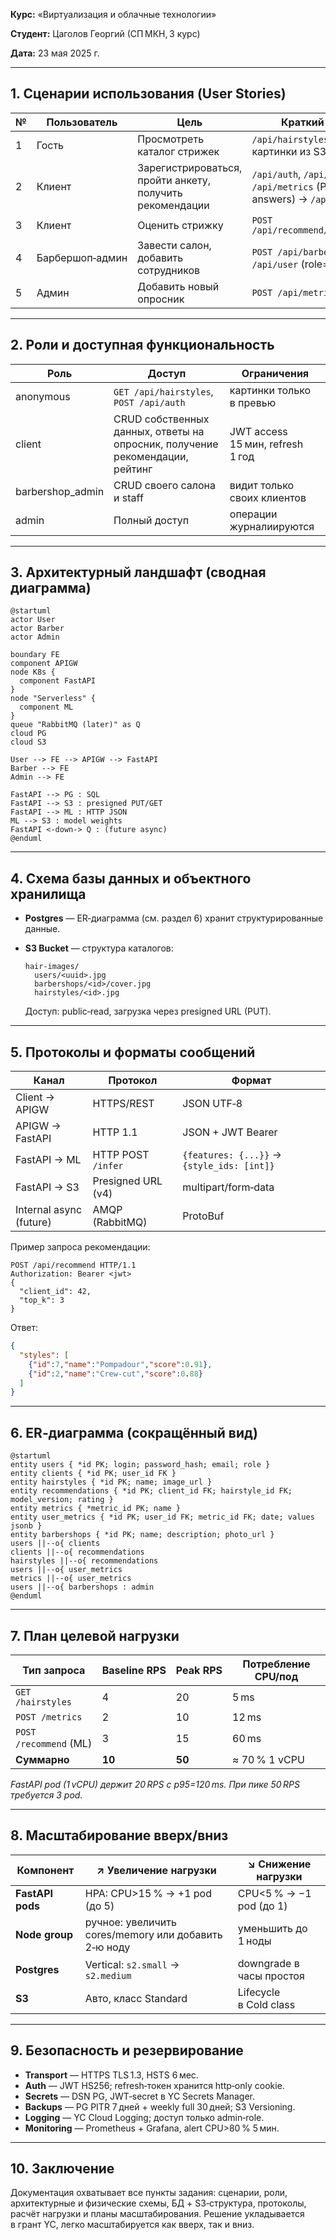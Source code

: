 **Курс:** «Виртуализация и облачные технологии»

**Студент:** Цаголов Георгий (СП МКН, 3 курс)

**Дата:** 23 мая 2025 г.

---

## 1. Сценарии использования (User Stories)

| № | Пользователь    | Цель                                                     | Краткий поток                                                              |
| - | --------------- | -------------------------------------------------------- | -------------------------------------------------------------------------- |
| 1 | Гость           | Просмотреть каталог стрижек                              | `/api/hairstyles` → картинки из S3                                         |
| 2 | Клиент          | Зарегистрироваться, пройти анкету, получить рекомендации | `/api/auth`, `/api/user`, `/api/metrics` (POST answers) → `/api/recommend` |
| 3 | Клиент          | Оценить стрижку                                          | `POST /api/recommend/{id}/rating`                                          |
| 4 | Барбершоп‑админ | Завести салон, добавить сотрудников                      | `POST /api/barbershop`, `POST /api/user` (role=staff)                      |
| 5 | Админ           | Добавить новый опросник                                  | `POST /api/metrics`                                                        |

---

## 2. Роли и доступная функциональность

| Роль              | Доступ                                                                       | Ограничения                      |
| ----------------- | ---------------------------------------------------------------------------- | -------------------------------- |
| anonymous         | `GET /api/hairstyles`, `POST /api/auth`                                      | картинки только в превью         |
| client            | CRUD собственных данных, ответы на опросник, получение рекомендации, рейтинг | JWT access 15 мин, refresh 1 год |
| barbershop\_admin | CRUD своего салона и staff                                                   | видит только своих клиентов      |
| admin             | Полный доступ                                                                | операции журналиируются          |

---

## 3. Архитектурный ландшафт (сводная диаграмма)

```plantuml
@startuml
actor User
actor Barber
actor Admin

boundary FE
component APIGW
node K8s {
  component FastAPI
}
node "Serverless" {
  component ML
}
queue "RabbitMQ (later)" as Q
cloud PG
cloud S3

User --> FE --> APIGW --> FastAPI
Barber --> FE
Admin --> FE

FastAPI --> PG : SQL
FastAPI --> S3 : presigned PUT/GET
FastAPI --> ML : HTTP JSON
ML --> S3 : model weights
FastAPI <-down-> Q : (future async)
@enduml
```

---

## 4. Схема базы данных и объектного хранилища

* **Postgres** — ER‑диаграмма (см. раздел 6) хранит структурированные данные.
* **S3 Bucket** — структура каталогов:

  ```text
  hair-images/
    users/<uuid>.jpg
    barbershops/<id>/cover.jpg
    hairstyles/<id>.jpg
  ```

  Доступ: public‑read, загрузка через presigned URL (PUT).

---

## 5. Протоколы и форматы сообщений

| Канал                   | Протокол           | Формат                                     |
| ----------------------- | ------------------ | ------------------------------------------ |
| Client → APIGW          | HTTPS/REST         | JSON UTF‑8                                 |
| APIGW → FastAPI         | HTTP 1.1           | JSON + JWT Bearer                          |
| FastAPI → ML            | HTTP POST `/infer` | `{features: {...}}` → `{style_ids: [int]}` |
| FastAPI → S3            | Presigned URL (v4) | multipart/form‑data                        |
| Internal async (future) | AMQP (RabbitMQ)    | ProtoBuf                                   |

Пример запроса рекомендации:

```http
POST /api/recommend HTTP/1.1
Authorization: Bearer <jwt>
{
  "client_id": 42,
  "top_k": 3
}
```

Ответ:

```json
{
  "styles": [
    {"id":7,"name":"Pompadour","score":0.91},
    {"id":2,"name":"Crew‑cut","score":0.88}
  ]
}
```

---

## 6. ER‑диаграмма (сокращённый вид)

```plantuml
@startuml
entity users { *id PK; login; password_hash; email; role }
entity clients { *id PK; user_id FK }
entity hairstyles { *id PK; name; image_url }
entity recommendations { *id PK; client_id FK; hairstyle_id FK; model_version; rating }
entity metrics { *metric_id PK; name }
entity user_metrics { *id PK; user_id FK; metric_id FK; date; values jsonb }
entity barbershops { *id PK; name; description; photo_url }
users ||--o{ clients
clients ||--o{ recommendations
hairstyles ||--o{ recommendations
users ||--o{ user_metrics
metrics ||--o{ user_metrics
users ||--o{ barbershops : admin
@enduml
```

---

## 7. План целевой нагрузки

| Тип запроса            | Baseline RPS | Peak RPS | Потребление CPU/под |
| ---------------------- | ------------ | -------- | ------------------- |
| `GET /hairstyles`      | 4            | 20       | 5 ms                |
| `POST /metrics`        | 2            | 10       | 12 ms               |
| `POST /recommend` (ML) | 3            | 15       | 60 ms               |
| **Суммарно**           | **10**       | **50**   | ≈ 70 % 1 vCPU       |

*FastAPI pod (1 vCPU) держит 20 RPS с p95=120 ms. При пике 50 RPS требуется 3 pod.*

---

## 8. Масштабирование вверх/вниз

| Компонент        | ↗ Увеличение нагрузки                                | ↘ Снижение нагрузки      |
| ---------------- | ---------------------------------------------------- | ------------------------ |
| **FastAPI pods** | HPA: CPU>15 % → +1 pod (до 5)                        | CPU<5 % → −1 pod (до 1)  |
| **Node group**   | ручное: увеличить cores/memory или добавить 2‑ю ноду | уменьшить до 1 ноды      |
| **Postgres**     | Vertical: `s2.small` → `s2.medium`                   | downgrade в часы простоя |
| **S3**           | Авто, класс Standard                                 | Lifecycle в Cold class   |

---

## 9. Безопасность и резервирование

* **Transport** — HTTPS TLS 1.3, HSTS 6 мес.
* **Auth** — JWT HS256; refresh‑токен хранится http‑only cookie.
* **Secrets** — DSN PG, JWT‑secret в YC Secrets Manager.
* **Backups** — PG PITR 7 дней + weekly full 30 дней; S3 Versioning.
* **Logging** — YC Cloud Logging; доступ только admin‑role.
* **Monitoring** — Prometheus + Grafana, alert CPU>80 % 5 мин.

---

## 10. Заключение

Документация охватывает все пункты задания: сценарии, роли, архитектурные и физические схемы, БД + S3‑структура, протоколы, расчёт нагрузки и планы масштабирования. Решение укладывается в грант YC, легко масштабируется как вверх, так и вниз.
